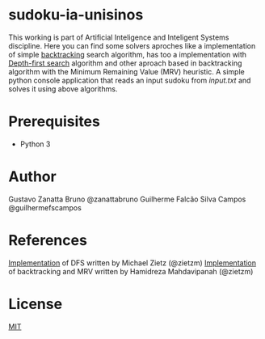 # sudoku-ia-unisinos
This working is part of Artificial Inteligence and Inteligent Systems discipline. Here you can find some solvers aproches like a implementation of simple [backtracking](https://en.wikipedia.org/wiki/Backtracking) search algorithm, has too a implementation with [Depth-first search](https://en.wikipedia.org/wiki/Depth-first_search) algorithm and other aproach based in backtracking algorithm with the Minimum Remaining Value (MRV) heuristic. A simple python console application that reads an input sudoku from _input.txt_ and solves it using above algorithms.

# Prerequisites
  * Python 3

# Author
Gustavo Zanatta Bruno @zanattabruno
Guilherme Falcão Silva Campos @guilhermefscampos

# References
[Implementation](https://github.com/zietzm/dfs-sudoku-solver)  of DFS written by Michael Zietz (@zietzm)
[Implementation](https://github.com/mahdavipanah/SudokuPyCSFr) of backtracking and MRV written by Hamidreza Mahdavipanah (@zietzm)

# License
[MIT](./LICENSE)
